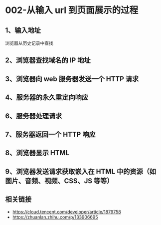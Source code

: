 # 002-从输入 url 到页面展示的过程

## 1、输入地址

浏览器从历史记录中查找

## 2、浏览器查找域名的 IP 地址

## 3、浏览器向 web 服务器发送一个 HTTP 请求

## 4、服务器的永久重定向响应

## 6、服务器处理请求

## 7、服务器返回一个 HTTP 响应

## 8、浏览器显示 HTML

## 9、浏览器发送请求获取嵌入在 HTML 中的资源（如图片、音频、视频、CSS、JS 等等）

## 相关链接

- https://cloud.tencent.com/developer/article/1879758
- https://zhuanlan.zhihu.com/p/133906695
